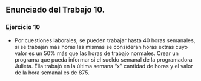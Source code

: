 ## Enunciado del Trabajo 10.



### Ejercicio 10
- Por cuestiones laborales, se pueden trabajar hasta 40 horas semanales, si se trabajan más
horas las mismas se consideran horas extras cuyo valor es un 50% más que las horas de
trabajo normales. Crear un programa que pueda informar si el sueldo semanal de la
programadora Julieta. Ella trabajó en la última semana “x” cantidad de horas y el valor de la
hora semanal es de 875.